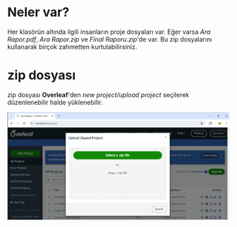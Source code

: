 # Neler var?
Her klasörün altında ilgili insanların proje dosyaları var. Eğer varsa _Ara Rapor.pdf_, _Ara Rapor.zip_ ve _Final Raporu.zip_'de var. Bu zip dosyalarını kullanarak birçok zahmetten kurtulabilirsiniz. 

# zip dosyası
zip dosyası **Overleaf**'den _new project/upload project_ seçilerek düzenlenebilir halde yüklenebilir.

![Proje Yükleme Ekranı](readme_resimler/proje_yukle.png)